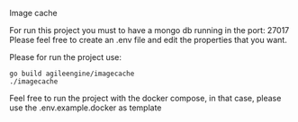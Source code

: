 Image cache

For run this project you must to have a mongo db running in the port: 27017 Please feel free to create an .env file and edit the properties that you want.


Please for run the project use: 

````
go build agileengine/imagecache
./imagecache
````

Feel free to run the project with the docker compose, 
in that case, please use the .env.example.docker as template
